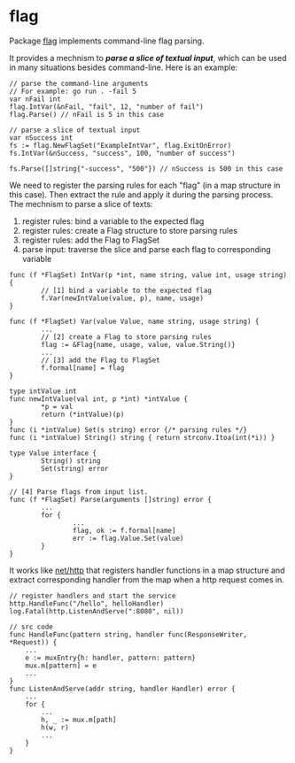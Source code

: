# flag

Package [flag][flag] implements command-line flag parsing.

It provides a mechnism to ***parse a slice of textual input***,
which can be used in many situations besides command-line.
Here is an example:

```golang
// parse the command-line arguments
// For example: go run . -fail 5
var nFail int
flag.IntVar(&nFail, "fail", 12, "number of fail")
flag.Parse() // nFail is 5 in this case

// parse a slice of textual input
var nSuccess int
fs := flag.NewFlagSet("ExampleIntVar", flag.ExitOnError)
fs.IntVar(&nSuccess, "success", 100, "number of success")

fs.Parse([]string{"-success", "500"}) // nSuccess is 500 in this case
```

We need to register the parsing rules for each "flag" (in a
map structure in this case). Then extract the rule and apply it during
the parsing process.
The mechnism to parse a slice of texts:

1. register rules: bind a variable to the expected flag
2. register rules: create a Flag structure to store parsing rules
3. register rules: add the Flag to FlagSet
4. parse input: traverse the slice and parse each flag to corresponding variable

```golang
func (f *FlagSet) IntVar(p *int, name string, value int, usage string) {
        // [1] bind a variable to the expected flag
        f.Var(newIntValue(value, p), name, usage)
}

func (f *FlagSet) Var(value Value, name string, usage string) {
        ...
        // [2] create a Flag to store parsing rules
        flag := &Flag{name, usage, value, value.String()}
        ...
        // [3] add the Flag to FlagSet
        f.formal[name] = flag
}

type intValue int
func newIntValue(val int, p *int) *intValue {
        *p = val
        return (*intValue)(p)
}
func (i *intValue) Set(s string) error {/* parsing rules */}
func (i *intValue) String() string { return strconv.Itoa(int(*i)) }

type Value interface {
        String() string
        Set(string) error
}

// [4] Parse flags from input list.
func (f *FlagSet) Parse(arguments []string) error {
        ...
        for {
                ...
                flag, ok := f.formal[name]
                err := flag.Value.Set(value)
        }
}
```

It works like [net/http][net/http] that registers handler functions
in a map structure and extract corresponding handler from the map
when a http request comes in.

```golang
// register handlers and start the service
http.HandleFunc("/hello", helloHandler)
log.Fatal(http.ListenAndServe(":8080", nil))

// src code
func HandleFunc(pattern string, handler func(ResponseWriter, *Request)) {
	...
	e := muxEntry{h: handler, pattern: pattern}
	mux.m[pattern] = e
	...
}
func ListenAndServe(addr string, handler Handler) error {
	...
	for {
		...
		h, _ := mux.m[path]
		h(w, r)
		...
	}
}
```

[flag]: https://pkg.go.dev/flag@go1.19.2
[net/http]: https://pkg.go.dev/net/http@go1.19.2
